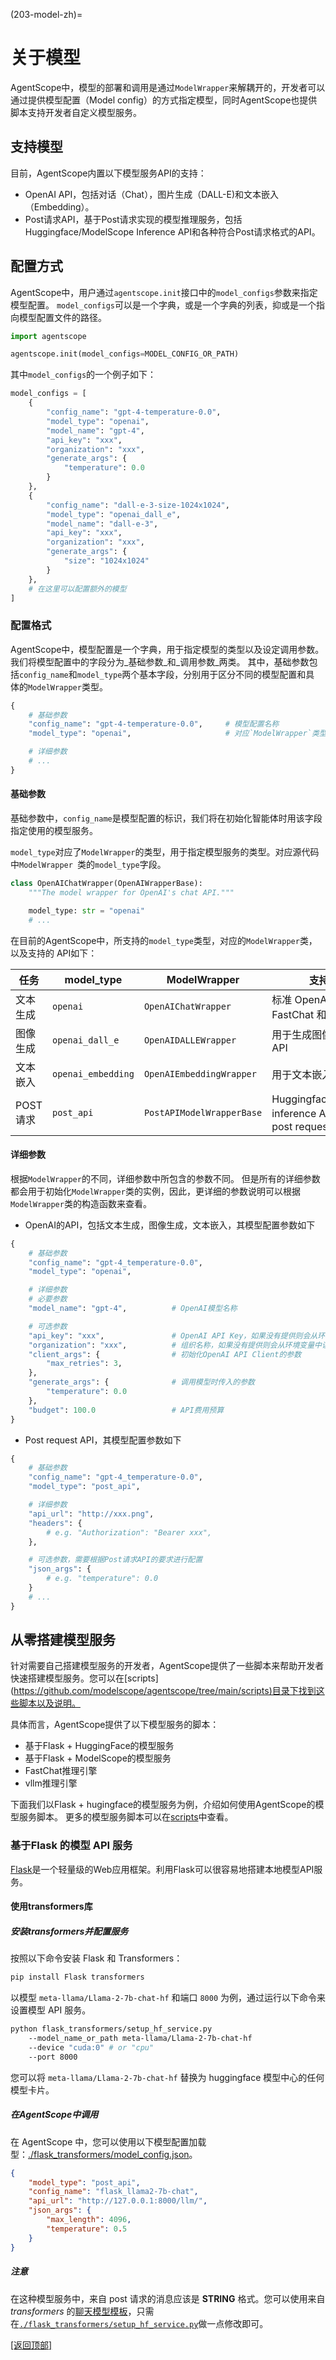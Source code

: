 (203-model-zh)=

# 关于模型

AgentScope中，模型的部署和调用是通过`ModelWrapper`来解耦开的，开发者可以通过提供模型配置（Model config）的方式指定模型，同时AgentScope也提供脚本支持开发者自定义模型服务。

## 支持模型

目前，AgentScope内置以下模型服务API的支持：

- OpenAI API，包括对话（Chat），图片生成（DALL-E)和文本嵌入（Embedding）。
- Post请求API，基于Post请求实现的模型推理服务，包括Huggingface/ModelScope
  Inference API和各种符合Post请求格式的API。

## 配置方式

AgentScope中，用户通过`agentscope.init`接口中的`model_configs`参数来指定模型配置。
`model_configs`可以是一个字典，或是一个字典的列表，抑或是一个指向模型配置文件的路径。

```python
import agentscope

agentscope.init(model_configs=MODEL_CONFIG_OR_PATH)
```

其中`model_configs`的一个例子如下：

```python
model_configs = [
    {
        "config_name": "gpt-4-temperature-0.0",
        "model_type": "openai",
        "model_name": "gpt-4",
        "api_key": "xxx",
        "organization": "xxx",
        "generate_args": {
            "temperature": 0.0
        }
    },
    {
        "config_name": "dall-e-3-size-1024x1024",
        "model_type": "openai_dall_e",
        "model_name": "dall-e-3",
        "api_key": "xxx",
        "organization": "xxx",
        "generate_args": {
            "size": "1024x1024"
        }
    },
    # 在这里可以配置额外的模型
]
```

### 配置格式

AgentScope中，模型配置是一个字典，用于指定模型的类型以及设定调用参数。
我们将模型配置中的字段分为_基础参数_和_调用参数_两类。
其中，基础参数包括`config_name`和`model_type`两个基本字段，分别用于区分不同的模型配置和具
体的`ModelWrapper`类型。

```python
{
    # 基础参数
    "config_name": "gpt-4-temperature-0.0",     # 模型配置名称
    "model_type": "openai",                     # 对应`ModelWrapper`类型

    # 详细参数
    # ...
}
```

#### 基础参数

基础参数中，`config_name`是模型配置的标识，我们将在初始化智能体时用该字段指定使用的模型服务。

`model_type`对应了`ModelWrapper`的类型，用于指定模型服务的类型。对应源代码中`ModelWrapper
`类的`model_type`字段。

```python
class OpenAIChatWrapper(OpenAIWrapperBase):
    """The model wrapper for OpenAI's chat API."""

    model_type: str = "openai"
    # ...
```

在目前的AgentScope中，所支持的`model_type`类型，对应的`ModelWrapper`类，以及支持的
API如下：

| 任务     | model_type         | ModelWrapper             | 支持的 API                                                    |
|--------|--------------------|--------------------------|------------------------------------------------------------|
| 文本生成   | `openai`           | `OpenAIChatWrapper`      | 标准 OpenAI 聊天 API，FastChat 和 vllm                           |
| 图像生成   | `openai_dall_e`    | `OpenAIDALLEWrapper`     | 用于生成图像的 DALL-E API                                         |
| 文本嵌入   | `openai_embedding` | `OpenAIEmbeddingWrapper` | 用于文本嵌入的 API                                                |
| POST请求 | `post_api`         | `PostAPIModelWrapperBase` | Huggingface/ModelScope inference API 和自定义的post request API |

#### 详细参数

根据`ModelWrapper`的不同，详细参数中所包含的参数不同。
但是所有的详细参数都会用于初始化`ModelWrapper`类的实例，因此，更详细的参数说明可以根据`ModelWrapper`类的构造函数来查看。

- OpenAI的API，包括文本生成，图像生成，文本嵌入，其模型配置参数如下

```python
{
    # 基础参数
    "config_name": "gpt-4_temperature-0.0",
    "model_type": "openai",

    # 详细参数
    # 必要参数
    "model_name": "gpt-4",          # OpenAI模型名称

    # 可选参数
    "api_key": "xxx",               # OpenAI API Key，如果没有提供则会从环境变量中读取
    "organization": "xxx",          # 组织名称，如果没有提供则会从环境变量中读取
    "client_args": {                # 初始化OpenAI API Client的参数
        "max_retries": 3,
    },
    "generate_args": {              # 调用模型时传入的参数
        "temperature": 0.0
    },
    "budget": 100.0                 # API费用预算
}
```

- Post request API，其模型配置参数如下

```python
{
    # 基础参数
    "config_name": "gpt-4_temperature-0.0",
    "model_type": "post_api",

    # 详细参数
    "api_url": "http://xxx.png",
    "headers": {
        # e.g. "Authorization": "Bearer xxx",
    },

    # 可选参数，需要根据Post请求API的要求进行配置
    "json_args": {
        # e.g. "temperature": 0.0
    }
    # ...
}
```

## 从零搭建模型服务

针对需要自己搭建模型服务的开发者，AgentScope提供了一些脚本来帮助开发者快速搭建模型服务。您可以在[scripts]
(<https://github.com/modelscope/agentscope/tree/main/scripts)目录下找到这些脚本以及说明。>

具体而言，AgentScope提供了以下模型服务的脚本：

- 基于Flask + HuggingFace的模型服务
- 基于Flask + ModelScope的模型服务
- FastChat推理引擎
- vllm推理引擎

下面我们以Flask + hugingface的模型服务为例，介绍如何使用AgentScope的模型服务脚本。
更多的模型服务脚本可以在[scripts](https://github.com/modelscope/agentscope/blob/main/scripts/)中查看。

### 基于Flask 的模型 API 服务

[Flask](https://github.com/pallets/flask)是一个轻量级的Web应用框架。利用Flask可以很容易地搭建本地模型API服务。

#### 使用transformers库

##### 安装transformers并配置服务

按照以下命令安装 Flask 和 Transformers：

```bash
pip install Flask transformers
```

以模型 `meta-llama/Llama-2-7b-chat-hf` 和端口 `8000` 为例，通过运行以下命令来设置模型 API 服务。

```bash
python flask_transformers/setup_hf_service.py
    --model_name_or_path meta-llama/Llama-2-7b-chat-hf
    --device "cuda:0" # or "cpu"
    --port 8000
```

您可以将 `meta-llama/Llama-2-7b-chat-hf` 替换为 huggingface 模型中心的任何模型卡片。

##### 在AgentScope中调用

在 AgentScope 中，您可以使用以下模型配置加载型：[./flask_transformers/model_config.json](https://github.com/modelscope/agentscope/blob/main/scripts/flask_transformers/model_config.json)。

```json
{
    "model_type": "post_api",
    "config_name": "flask_llama2-7b-chat",
    "api_url": "http://127.0.0.1:8000/llm/",
    "json_args": {
        "max_length": 4096,
        "temperature": 0.5
    }
}
```

##### 注意

在这种模型服务中，来自 post 请求的消息应该是 **STRING** 格式。您可以使用来自 *transformers* 的[聊天模型模板](https://huggingface.co/docs/transformers/main/chat_templating)，只需在[`./flask_transformers/setup_hf_service.py`](https://github.com/modelscope/agentscope/blob/main/scripts/flask_transformers/setup_hf_service.py)做一点修改即可。

[[返回顶部]](#203-model-zh)
